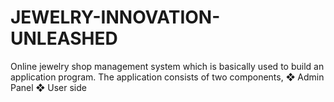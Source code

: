 # JEWELRY-INNOVATION-UNLEASHED
Online jewelry shop management system which is basically used to build an application program. The application consists of two components, ❖ Admin Panel ❖ User side
